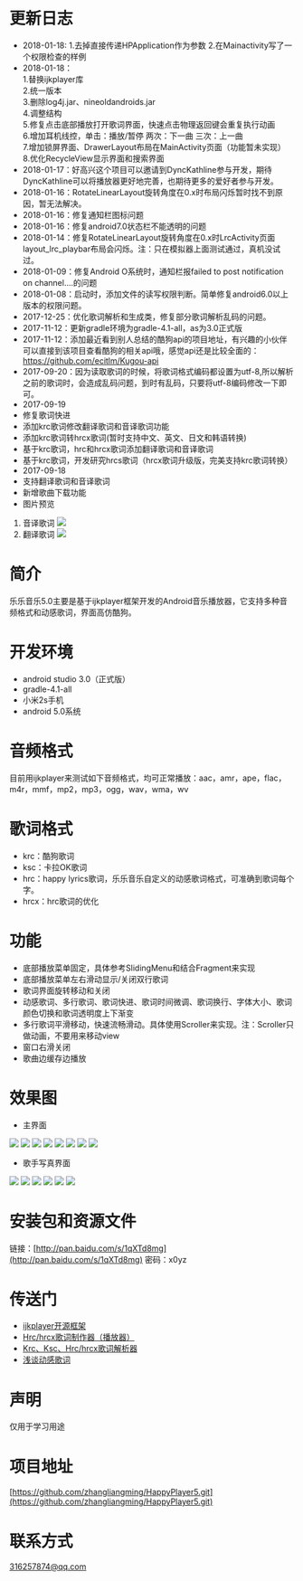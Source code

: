 # 更新日志 #
- 2018-01-18:
1.去掉直接传递HPApplication作为参数
2.在Mainactivity写了一个权限检查的样例
- 2018-01-18：  
1.替换ijkplayer库  
2.统一版本  
3.删除log4j.jar、nineoldandroids.jar  
4.调整结构  
5.修复点击底部播放打开歌词界面，快速点击物理返回键会重复执行动画  
6.增加耳机线控，单击：播放/暂停 两次：下一曲 三次：上一曲  
7.增加锁屏界面、DrawerLayout布局在MainActivity页面（功能暂未实现）  
8.优化RecycleView显示界面和搜索界面  
- 2018-01-17：好高兴这个项目可以邀请到DyncKathline参与开发，期待DyncKathline可以将播放器更好地完善，也期待更多的爱好者参与开发。
- 2018-01-16：RotateLinearLayout旋转角度在0.x时布局闪烁暂时找不到原因，暂无法解决。
- 2018-01-16：修复通知栏图标问题
- 2018-01-16：修复android7.0状态栏不能透明的问题
- 2018-01-14：修复RotateLinearLayout旋转角度在0.x时LrcActivity页面layout_lrc_playbar布局会闪烁。注：只在模拟器上面测试通过，真机没试过。
- 2018-01-09：修复Android O系统时，通知栏报failed to post notification on channel....的问题
- 2018-01-08：启动时，添加文件的读写权限判断。简单修复android6.0以上版本的权限问题。
- 2017-12-25：优化歌词解析和生成类，修复部分歌词解析乱码的问题。
- 2017-11-12：更新gradle环境为gradle-4.1-all，as为3.0正式版
- 2017-11-12：添加最近看到别人总结的酷狗api的项目地址，有兴趣的小伙伴可以直接到该项目查看酷狗的相关api哦，感觉api还是比较全面的：https://github.com/ecitlm/Kugou-api
- 2017-09-20：因为读取歌词的时候，将歌词格式编码都设置为utf-8,所以解析之前的歌词时，会造成乱码问题，到时有乱码，只要将utf-8编码修改一下即可。
- 2017-09-19
- 修复歌词快进
- 添加krc歌词修改翻译歌词和音译歌词功能
- 添加krc歌词转hrcx歌词(暂时支持中文、英文、日文和韩语转换)
- 基于krc歌词，hrc和hrcx歌词添加翻译歌词和音译歌词
- 基于krc歌词，开发研究hrcs歌词（hrcx歌词升级版，完美支持krc歌词转换）
- 2017-09-18
- 支持翻译歌词和音译歌词
- 新增歌曲下载功能
- 图片预览
1. 音译歌词
![](https://i.imgur.com/WPaPfRT.jpg)
2. 翻译歌词
![](https://i.imgur.com/mw7myD8.jpg)

# 简介 #
乐乐音乐5.0主要是基于ijkplayer框架开发的Android音乐播放器，它支持多种音频格式和动感歌词，界面高仿酷狗。

# 开发环境 #
- android studio 3.0（正式版）
- gradle-4.1-all
- 小米2s手机
- android 5.0系统

# 音频格式 #
目前用ijkplayer来测试如下音频格式，均可正常播放：aac，amr，ape，flac，m4r，mmf，mp2，mp3，ogg，wav，wma，wv

# 歌词格式 #
- krc：酷狗歌词
- ksc：卡拉OK歌词
- hrc：happy lyrics歌词，乐乐音乐自定义的动感歌词格式，可准确到歌词每个字。
- hrcx：hrc歌词的优化

# 功能 #
- 底部播放菜单固定，具体参考SlidingMenu和结合Fragment来实现
- 底部播放菜单左右滑动显示/关闭双行歌词
- 歌词界面旋转移动和关闭
- 动感歌词、多行歌词、歌词快进、歌词时间微调、歌词换行、字体大小、歌词颜色切换和歌词透明度上下渐变 
- 多行歌词平滑移动，快速流畅滑动。具体使用Scroller来实现。注：Scroller只做动画，不要用来移动view
- 窗口右滑关闭
- 歌曲边缓存边播放

# 效果图 #
- 主界面

![](https://i.imgur.com/BeTErXg.png)
![](https://i.imgur.com/RC79uMU.png)
![](https://i.imgur.com/vFU57au.png)
![](https://i.imgur.com/t4Lq4J0.png)
![](https://i.imgur.com/W33afTx.png)
![](https://i.imgur.com/U2AdVMC.png)
![](https://i.imgur.com/Y3pUvMQ.png)
![](https://i.imgur.com/TFaCRc3.png)

- 歌手写真界面

![](https://i.imgur.com/NjdUuEp.png)
![](https://i.imgur.com/YjVxcnR.png)
![](https://i.imgur.com/p1Emexh.png)
![](https://i.imgur.com/FL7OiCq.png)
![](https://i.imgur.com/cFqiFf7.png)
![](https://i.imgur.com/CZtMA6F.png)


# 安装包和资源文件 #
链接：[http://pan.baidu.com/s/1qXTd8mg](http://pan.baidu.com/s/1qXTd8mg) 密码：x0yz

# 传送门 #

- [ijkplayer开源框架](https://github.com/Bilibili/ijkplayer "ijkplayer开源框架")
- [Hrc/hrcx歌词制作器（播放器）](https://github.com/zhangliangming/HappyPlayer-PC.git "Hrc/Hrcx歌词制作器（播放器）")
- [Krc、Ksc、Hrc/hrcx歌词解析器](https://github.com/zhangliangming/LyricsAnalyze.git "krc、ksc、hrc/hrcx歌词解析器")
- [浅谈动感歌词](http://zhangliangming.github.io/ "浅谈动感歌词")

# 声明 #
仅用于学习用途

# 项目地址 #
[https://github.com/zhangliangming/HappyPlayer5.git](https://github.com/zhangliangming/HappyPlayer5.git)

# 联系方式 #
316257874@qq.com
